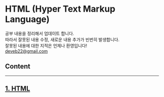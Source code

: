 # HTML (Hyper Text Markup Language)

공부 내용을 정리해서 업데이트 합니다.<br>
따라서 잘못된 내용 수정, 새로운 내용 추가가 빈번히 발생합니다.<br>
잘못된 내용에 대한 지적은 언제나 환영입니다!<br>
deveb22@gmail.com

## Content
-----

## [1. HTML](https://github.com/devebe/HTML/blob/master/html.md)